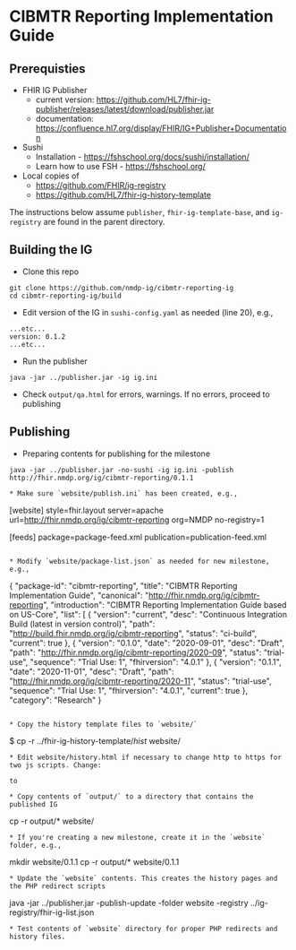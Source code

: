 # CIBMTR Reporting Implementation Guide

## Prerequisties
* FHIR IG Publisher
  * current version: https://github.com/HL7/fhir-ig-publisher/releases/latest/download/publisher.jar
  * documentation: https://confluence.hl7.org/display/FHIR/IG+Publisher+Documentation
* Sushi
  * Installation - https://fshschool.org/docs/sushi/installation/
  * Learn how to use FSH - https://fshschool.org/
* Local copies of
    * https://github.com/FHIR/ig-registry
    * https://github.com/HL7/fhir-ig-history-template

The instructions below assume `publisher`, `fhir-ig-template-base`, and `ig-registry` are found in the parent directory.

## Building the IG

* Clone this repo
```
git clone https://github.com/nmdp-ig/cibmtr-reporting-ig
cd cibmtr-reporting-ig/build
```
* Edit version of the IG in `sushi-config.yaml` as needed (line 20), e.g.,
```
...etc...
version: 0.1.2
...etc...
```
* Run the publisher
```
java -jar ../publisher.jar -ig ig.ini
```
* Check `output/qa.html` for errors, warnings. If no errors, proceed to publishing

## Publishing
* Preparing contents for publishing for the milestone
```
java -jar ../publisher.jar -no-sushi -ig ig.ini -publish http://fhir.nmdp.org/ig/cibmtr-reporting/0.1.1
```

```
* Make sure `website/publish.ini` has been created, e.g.,
```
[website]
style=fhir.layout
server=apache
url=http://fhir.nmdp.org/ig/cibmtr-reporting
org=NMDP
no-registry=1

[feeds]
package=package-feed.xml
publication=publication-feed.xml
```

* Modify `website/package-list.json` as needed for new milestone, e.g.,
```
{
  "package-id": "cibmtr-reporting",
  "title": "CIBMTR Reporting Implementation Guide",
  "canonical": "http://fhir.nmdp.org/ig/cibmtr-reporting",
  "introduction": "CIBMTR Reporting Implementation Guide based on US-Core",
  "list": [
    {
        "version":      "current",
        "desc":         "Continuous Integration Build (latest in version control)",
        "path":         "http://build.fhir.nmdp.org/ig/cibmtr-reporting",
        "status":       "ci-build",
        "current":      true
    },
    {
        "version":      "0.1.0",
        "date":         "2020-09-01",
        "desc":         "Draft",
        "path":         "http://fhir.nmdp.org/ig/cibmtr-reporting/2020-09",
        "status":       "trial-use",
        "sequence":     "Trial Use: 1",
        "fhirversion":  "4.0.1"
    },
    {
        "version":      "0.1.1",
        "date":         "2020-11-01",
        "desc":         "Draft",
        "path":         "http://fhir.nmdp.org/ig/cibmtr-reporting/2020-11",
        "status":       "trial-use",
        "sequence":     "Trial Use: 1",
        "fhirversion":  "4.0.1",
        "current":      true
    },
  "category": "Research"
}
```

* Copy the history template files to `website/`
```
$ cp -r ../fhir-ig-history-template/*hist* website/
```
* Edit website/history.html if necessary to change http to https for two js scripts. Change:
```
  <script type="application/javascript" src="http://hl7.org/fhir/history-cm.js"> </script>
  <script type="application/javascript" src="http://hl7.org/fhir/history.js"> </script>
```
to
```
  <script type="application/javascript" src="https://hl7.org/fhir/history-cm.js"> </script>
  <script type="application/javascript" src="https://hl7.org/fhir/history.js"> </script>
```
* Copy contents of `output/` to a directory that contains the published IG
```
cp -r output/* website/
```
* If you're creating a new milestone, create it in the `website` folder, e.g.,
```
mkdir website/0.1.1
cp -r output/*  website/0.1.1
```
* Update the `website` contents. This creates the history pages and the PHP redirect scripts
```
java -jar ../publisher.jar -publish-update -folder website -registry ../ig-registry/fhir-ig-list.json
```
* Test contents of `website` directory for proper PHP redirects and history files.
